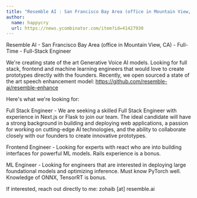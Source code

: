 ```yaml
---
title: "Resemble AI : San Francisco Bay Area (office in Mountain View, CA)"
author:
  name: happycry
  url: https://news.ycombinator.com/item?id=41427930
---
```

Resemble AI - San Francisco Bay Area (office in Mountain View, CA) - Full-Time - Full-Stack Engineer

We&#x27;re creating state of the art Generative Voice AI models. Looking for full stack, frontend and machine learning engineers that would love to create prototypes directly with the founders. Recently, we open sourced a state of the art speech enhancement model: <a href="https:&#x2F;&#x2F;github.com&#x2F;resemble-ai&#x2F;resemble-enhance">https:&#x2F;&#x2F;github.com&#x2F;resemble-ai&#x2F;resemble-enhance</a>

Here&#x27;s what we&#x27;re looking for:

Full Stack Engineer - We are seeking a skilled Full Stack Engineer with experience in Next.js or Flask to join our team. The ideal candidate will have a strong background in building and deploying web applications, a passion for working on cutting-edge AI technologies, and the ability to collaborate closely with our founders to create innovative prototypes.

Frontend Engineer - Looking for experts with react who are into building interfaces for powerful ML models. Rails experience is a bonus.

ML Engineer - Looking for engineers that are interested in deploying large foundational models and optimizing inference. Must know PyTorch well. Knowledge of ONNX, TensorRT is bonus.

If interested, reach out directly to me: zohaib [at] resemble.ai
